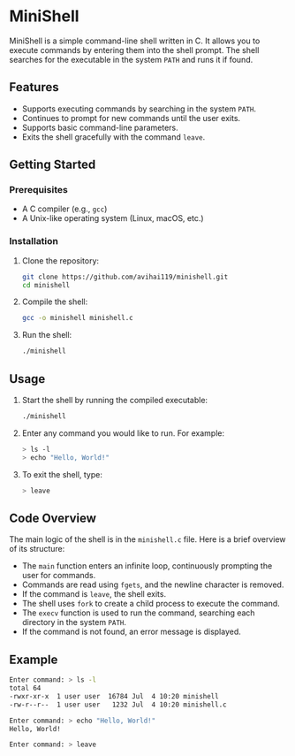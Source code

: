 # MiniShell

MiniShell is a simple command-line shell written in C. It allows you to execute commands by entering them into the shell prompt. The shell searches for the executable in the system `PATH` and runs it if found.

## Features

- Supports executing commands by searching in the system `PATH`.
- Continues to prompt for new commands until the user exits.
- Supports basic command-line parameters.
- Exits the shell gracefully with the command `leave`.

## Getting Started

### Prerequisites

- A C compiler (e.g., `gcc`)
- A Unix-like operating system (Linux, macOS, etc.)

### Installation

1. Clone the repository:
    ```sh
    git clone https://github.com/avihai119/minishell.git
    cd minishell
    ```

2. Compile the shell:
    ```sh
    gcc -o minishell minishell.c
    ```

3. Run the shell:
    ```sh
    ./minishell
    ```

## Usage

1. Start the shell by running the compiled executable:
    ```sh
    ./minishell
    ```

2. Enter any command you would like to run. For example:
    ```sh
    > ls -l
    > echo "Hello, World!"
    ```

3. To exit the shell, type:
    ```sh
    > leave
    ```

## Code Overview

The main logic of the shell is in the `minishell.c` file. Here is a brief overview of its structure:

- The `main` function enters an infinite loop, continuously prompting the user for commands.
- Commands are read using `fgets`, and the newline character is removed.
- If the command is `leave`, the shell exits.
- The shell uses `fork` to create a child process to execute the command.
- The `execv` function is used to run the command, searching each directory in the system `PATH`.
- If the command is not found, an error message is displayed.

## Example

```sh
Enter command: > ls -l
total 64
-rwxr-xr-x  1 user user  16784 Jul  4 10:20 minishell
-rw-r--r--  1 user user   1232 Jul  4 10:20 minishell.c

Enter command: > echo "Hello, World!"
Hello, World!

Enter command: > leave
